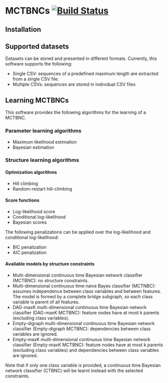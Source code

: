 # MCTBNCs [![Build Status](https://travis-ci.com/carlvilla/MCTBNCs.svg?token=aJzHjLbR53QnhrMdqpW5&branch=master)](https://travis-ci.com/carlvilla/MCTBNCs)
## Installation

## Supported datasets
Datasets can be stored and presented in different formats. Currently, this software supports the following:
* Single CSV: sequences of a predefined maximum length are extracted from a single CSV file.
* Multiple CSVs: sequences are stored in individual CSV files

## Learning MCTBNCs
This software provides the following algorithms for the learning of a MCTBNC.
### Parameter learning algorithms
* Maximum likelihood estimation
* Bayesian estimation

### Structure learning algorithms
#### Optimization algorithms
* Hill climbing
* Random-restart hill-climbing

#### Score functions
* Log-likelihood score
* Conditional log-likelihood
* Bayesian scores

The following penalizations can be applied over the log-likelihood and conditional log-likelihood:
  * BIC penalization
  * AIC penalization

#### Available models by structure constraints
* Multi-dimensional continuous time Bayesian network classifier (MCTBNC): no structure constraints.
* Multi-dimensional continuous time naive Bayes classifier (MCTNBC): assumes independence between class variables and between features. The model is formed by a complete bridge subgraph, so each class variable is parent of all features.
* DAG-maxK multi-dimensional continuous time Bayesian network classifier (DAG-maxK MCTBNC): feature nodes have at most k parents (excluding class variables).
* Empty-digraph multi-dimensional continuous time Bayesian network classifier (Empty-digraph MCTBNC): dependencies between class variables are ignored.
* Empty-maxK multi-dimensional continuous time Bayesian network classifier (Empty-maxK MCTBNC): feature nodes have at most k parents (excluding class variables) and dependencies between class variables are ignored.

Note that if only one class variable is provided, a continuous time Bayesian network classifier (CTBNC) will be learnt instead with the selected constraints.